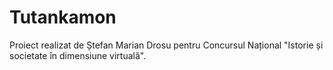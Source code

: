 # Tutankamon

Proiect realizat de Ștefan Marian Drosu pentru Concursul Național "Istorie și societate în dimensiune virtuală".
